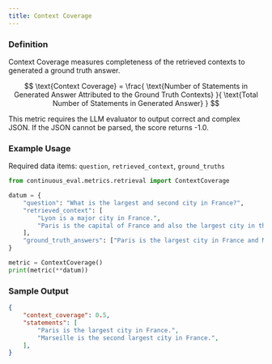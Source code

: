 ```yaml
---
title: Context Coverage
---
```


### Definition

Context Coverage measures completeness of the retrieved contexts to generated a ground truth answer.

$$
\text{Context Coverage} =
\frac{
  \text{Number of Statements in Generated Answer Attributed to the Ground Truth Contexts}
}{
  \text{Total Number of Statements in Generated Answer}
}
$$

This metric requires the LLM evaluator to output correct and complex JSON. If the JSON cannot be parsed, the score returns -1.0.

### Example Usage

Required data items: `question`, `retrieved_context`, `ground_truths`

```python
from continuous_eval.metrics.retrieval import ContextCoverage

datum = {
    "question": "What is the largest and second city in France?",
    "retrieved_context": [
        "Lyon is a major city in France.",
        "Paris is the capital of France and also the largest city in the country.",
    ],
    "ground_truth_answers": ["Paris is the largest city in France and Marseille is the second largest."],
}

metric = ContextCoverage()
print(metric(**datum))
```

### Sample Output

```JSON
{
    "context_coverage": 0.5,
    "statements": [
        "Paris is the largest city in France.",
        "Marseille is the second largest city in France.",
    ],
}
```
